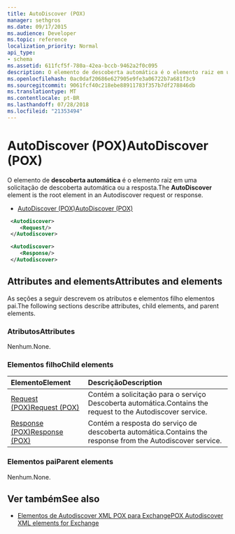 ```yaml
---
title: AutoDiscover (POX)
manager: sethgros
ms.date: 09/17/2015
ms.audience: Developer
ms.topic: reference
localization_priority: Normal
api_type:
- schema
ms.assetid: 611fcf5f-780a-42ea-bccb-9462a2f0c095
description: O elemento de descoberta automática é o elemento raiz em uma solicitação de descoberta automática ou a resposta.
ms.openlocfilehash: 0ac0daf20686e627905e9fe3a06722b7a681f3c9
ms.sourcegitcommit: 9061fcf40c218ebe88911783f357b7df278846db
ms.translationtype: MT
ms.contentlocale: pt-BR
ms.lasthandoff: 07/28/2018
ms.locfileid: "21353494"
---
```

# <a name="autodiscover-pox"></a><span data-ttu-id="779e7-103">AutoDiscover (POX)</span><span class="sxs-lookup"><span data-stu-id="779e7-103">AutoDiscover (POX)</span></span>

<span data-ttu-id="779e7-104">O elemento de **descoberta automática** é o elemento raiz em uma solicitação de descoberta automática ou a resposta.</span><span class="sxs-lookup"><span data-stu-id="779e7-104">The **AutoDiscover** element is the root element in an Autodiscover request or response.</span></span> 
  
- [<span data-ttu-id="779e7-105">AutoDiscover (POX)</span><span class="sxs-lookup"><span data-stu-id="779e7-105">AutoDiscover (POX)</span></span>](autodiscover-pox.md)
  
```xml
 <Autodiscover>
    <Request/>
 </Autodiscover>
```

```xml
 <Autodiscover> 
    <Response/> 
 </Autodiscover>
```

## <a name="attributes-and-elements"></a><span data-ttu-id="779e7-106">Attributes and elements</span><span class="sxs-lookup"><span data-stu-id="779e7-106">Attributes and elements</span></span>

<span data-ttu-id="779e7-107">As seções a seguir descrevem os atributos e elementos filho elementos pai.</span><span class="sxs-lookup"><span data-stu-id="779e7-107">The following sections describe attributes, child elements, and parent elements.</span></span>
  
### <a name="attributes"></a><span data-ttu-id="779e7-108">Atributos</span><span class="sxs-lookup"><span data-stu-id="779e7-108">Attributes</span></span>

<span data-ttu-id="779e7-109">Nenhum.</span><span class="sxs-lookup"><span data-stu-id="779e7-109">None.</span></span>
  
### <a name="child-elements"></a><span data-ttu-id="779e7-110">Elementos filho</span><span class="sxs-lookup"><span data-stu-id="779e7-110">Child elements</span></span>

|<span data-ttu-id="779e7-111">**Elemento**</span><span class="sxs-lookup"><span data-stu-id="779e7-111">**Element**</span></span>|<span data-ttu-id="779e7-112">**Descrição**</span><span class="sxs-lookup"><span data-stu-id="779e7-112">**Description**</span></span>|
|:-----|:-----|
|[<span data-ttu-id="779e7-113">Request (POX)</span><span class="sxs-lookup"><span data-stu-id="779e7-113">Request (POX)</span></span>](request-pox.md) <br/> |<span data-ttu-id="779e7-114">Contém a solicitação para o serviço Descoberta automática.</span><span class="sxs-lookup"><span data-stu-id="779e7-114">Contains the request to the Autodiscover service.</span></span>  <br/> |
|[<span data-ttu-id="779e7-115">Response (POX)</span><span class="sxs-lookup"><span data-stu-id="779e7-115">Response (POX)</span></span>](response-pox.md) <br/> |<span data-ttu-id="779e7-116">Contém a resposta do serviço de descoberta automática.</span><span class="sxs-lookup"><span data-stu-id="779e7-116">Contains the response from the Autodiscover service.</span></span>  <br/> |
   
### <a name="parent-elements"></a><span data-ttu-id="779e7-117">Elementos pai</span><span class="sxs-lookup"><span data-stu-id="779e7-117">Parent elements</span></span>

<span data-ttu-id="779e7-118">Nenhum.</span><span class="sxs-lookup"><span data-stu-id="779e7-118">None.</span></span>
  
## <a name="see-also"></a><span data-ttu-id="779e7-119">Ver também</span><span class="sxs-lookup"><span data-stu-id="779e7-119">See also</span></span>

- [<span data-ttu-id="779e7-120">Elementos de Autodiscover XML POX para Exchange</span><span class="sxs-lookup"><span data-stu-id="779e7-120">POX Autodiscover XML elements for Exchange</span></span>](pox-autodiscover-xml-elements-for-exchange.md)

